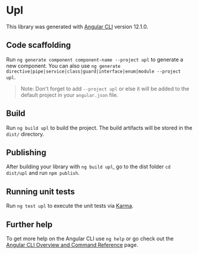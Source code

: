 # Upl

This library was generated with [Angular CLI](https://github.com/angular/angular-cli) version 12.1.0.

## Code scaffolding

Run `ng generate component component-name --project upl` to generate a new component. You can also use `ng generate directive|pipe|service|class|guard|interface|enum|module --project upl`.
> Note: Don't forget to add `--project upl` or else it will be added to the default project in your `angular.json` file. 

## Build

Run `ng build upl` to build the project. The build artifacts will be stored in the `dist/` directory.

## Publishing

After building your library with `ng build upl`, go to the dist folder `cd dist/upl` and run `npm publish`.

## Running unit tests

Run `ng test upl` to execute the unit tests via [Karma](https://karma-runner.github.io).

## Further help

To get more help on the Angular CLI use `ng help` or go check out the [Angular CLI Overview and Command Reference](https://angular.io/cli) page.
